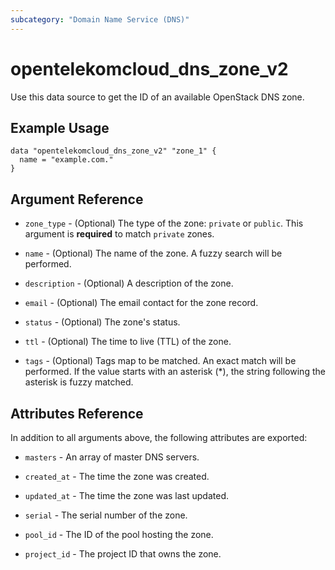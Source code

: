 ```yaml
---
subcategory: "Domain Name Service (DNS)"
---
```


# opentelekomcloud_dns_zone_v2

Use this data source to get the ID of an available OpenStack DNS zone.

## Example Usage

```hcl
data "opentelekomcloud_dns_zone_v2" "zone_1" {
  name = "example.com."
}
```

## Argument Reference

* `zone_type` - (Optional) The type of the zone: `private` or `public`.
  This argument is **required** to match `private` zones.

* `name` - (Optional) The name of the zone. A fuzzy search will be performed.

* `description` - (Optional) A description of the zone.

* `email` - (Optional) The email contact for the zone record.

* `status` - (Optional) The zone's status.

* `ttl` - (Optional) The time to live (TTL) of the zone.

* `tags` - (Optional) Tags map to be matched.
  An exact match will be performed. If the value starts with an
  asterisk (*), the string following the asterisk is fuzzy matched.

## Attributes Reference

In addition to all arguments above, the following attributes are exported:

* `masters` - An array of master DNS servers.

* `created_at` - The time the zone was created.

* `updated_at` - The time the zone was last updated.

* `serial` - The serial number of the zone.

* `pool_id` - The ID of the pool hosting the zone.

* `project_id` - The project ID that owns the zone.
